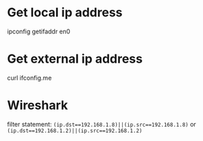 # Get local ip address
ipconfig getifaddr en0
# Get external ip address
curl ifconfig.me
# Wireshark
filter statement: `(ip.dst==192.168.1.8)||(ip.src==192.168.1.8)` or `(ip.dst==192.168.1.2)||(ip.src==192.168.1.2)`